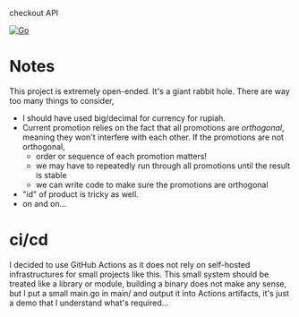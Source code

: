 checkout API

[![Go](https://github.com/mihu8/checkout/actions/workflows/go.yml/badge.svg)](https://github.com/mihu8/checkout/actions/workflows/go.yml)


# Notes

This project is extremely open-ended. It's a giant rabbit hole. There are way too many things to consider,
* I should have used big/decimal for currency for rupiah.
* Current promotion relies on the fact that all promotions are *orthogonal*, meaning they won't interfere with each other. If the promotions are not orthogonal,
    * order or sequence of each promotion matters!
    * we may have to repeatedly run through all promotions until the result is stable
    * we can write code to make sure the promotions are orthogonal
* "id" of product is tricky as well.
* on and on...


# ci/cd

I decided to use GitHub Actions as it does not rely on self-hosted infrastructures for small projects like this. This small system should be treated like a library or module, building a binary does not make any sense, but I put a small main.go in main/ and output it into Actions artifacts, it's just a demo that I understand what's required...  

